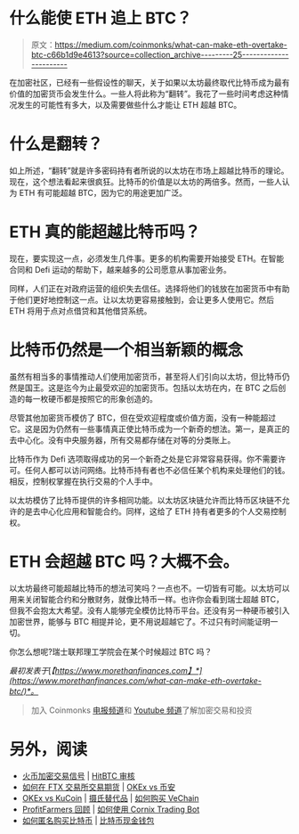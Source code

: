 # 什么能使 ETH 追上 BTC？

> 原文：<https://medium.com/coinmonks/what-can-make-eth-overtake-btc-c66b1d9e4613?source=collection_archive---------25----------------------->

在加密社区，已经有一些假设性的聊天，关于如果以太坊最终取代比特币成为最有价值的加密货币会发生什么。一些人将此称为“翻转”。我花了一些时间考虑这种情况发生的可能性有多大，以及需要做些什么才能让 ETH 超越 BTC。

# 什么是翻转？

如上所述，“翻转”就是许多密码持有者所说的以太坊在市场上超越比特币的理论。现在，这个想法看起来很疯狂。比特币的价值是以太坊的两倍多。然而，一些人认为 ETH 有可能超越 BTC，因为它的用途更加广泛。

# ETH 真的能超越比特币吗？

现在，要实现这一点，必须发生几件事。更多的机构需要开始接受 ETH。在智能合同和 Defi 运动的帮助下，越来越多的公司愿意从事加密业务。

同样，人们正在对政府运营的组织失去信任。选择将他们的钱放在加密货币中有助于他们更好地控制这一点。让以太坊更容易接触到，会让更多人使用它。然后 ETH 将用于点对点借贷和其他借贷系统。

# 比特币仍然是一个相当新颖的概念

虽然有相当多的事情推动人们使用加密货币，甚至将人们引向以太坊，但比特币仍然是国王。这是迄今为止最受欢迎的加密货币。包括以太坊在内，在 BTC 之后创造的每一枚硬币都是按照它的形象创造的。

尽管其他加密货币模仿了 BTC，但在受欢迎程度或价值方面，没有一种能超过它。这是因为仍然有一些事情真正使比特币成为一个新奇的想法。第一，是真正的去中心化。没有中央服务器，所有交易都存储在对等的分类账上。

比特币作为 Defi 选项取得成功的另一个新奇之处是它非常容易获得。你不需要许可。任何人都可以访问网络。比特币持有者也不必信任某个机构来处理他们的钱。相反，控制权掌握在执行交易的个人手中。

以太坊模仿了比特币提供的许多相同功能。以太坊区块链允许而比特币区块链不允许的是去中心化应用和智能合约。同样，这给了 ETH 持有者更多的个人交易控制权。

# ETH 会超越 BTC 吗？大概不会。

以太坊最终可能超越比特币的想法可笑吗？一点也不。一切皆有可能。以太坊可以用来关闭智能合约和分散财务，就像比特币一样。也许你会看到瑞士超越 BTC，但我不会抱太大希望。没有人能够完全模仿比特币平台。还没有另一种硬币被引入加密世界，能够与 BTC 相提并论，更不用说超越它了。不过只有时间能证明一切。

你怎么想呢?瑞士联邦理工学院会在某个时候超过 BTC 吗？

*最初发表于*[*【https://www.morethanfinances.com】*](https://www.morethanfinances.com/what-can-make-eth-overtake-btc/)*。*

> 加入 Coinmonks [电报频道](https://t.me/coincodecap)和 [Youtube 频道](https://www.youtube.com/c/coinmonks/videos)了解加密交易和投资

# 另外，阅读

*   [火币加密交易信号](https://coincodecap.com/huobi-crypto-trading-signals) | [HitBTC 审核](/coinmonks/hitbtc-review-c5143c5d53c2)
*   [如何在 FTX 交易所交易期货](https://coincodecap.com/ftx-futures-trading) | [OKEx vs 币安](https://coincodecap.com/okex-vs-binance)
*   [OKEx vs KuCoin](https://coincodecap.com/okex-kucoin) | [摄氏替代品](https://coincodecap.com/celsius-alternatives) | [如何购买 VeChain](https://coincodecap.com/buy-vechain)
*   [ProfitFarmers 回顾](https://coincodecap.com/profitfarmers-review) | [如何使用 Cornix Trading Bot](https://coincodecap.com/cornix-trading-bot)
*   [如何匿名购买比特币](https://coincodecap.com/buy-bitcoin-anonymously) | [比特币现金钱包](https://coincodecap.com/bitcoin-cash-wallets)